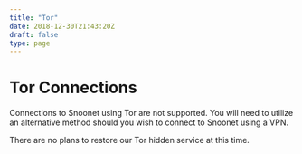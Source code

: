 ```yaml
---
title: "Tor"
date: 2018-12-30T21:43:20Z
draft: false
type: page
---
```


# Tor Connections

Connections to Snoonet using Tor are not supported. You will need to utilize an
alternative method should you wish to connect to Snoonet using a VPN.

There are no plans to restore our Tor hidden service at this time.

